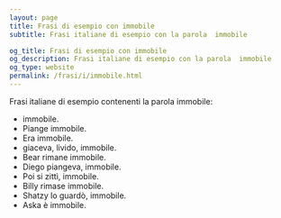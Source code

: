 ```yaml
---
layout: page
title: Frasi di esempio con immobile 
subtitle: Frasi italiane di esempio con la parola  immobile

og_title: Frasi di esempio con immobile 
og_description: Frasi italiane di esempio con la parola  immobile
og_type: website
permalink: /frasi/i/immobile.html
---
```


Frasi italiane di esempio contenenti la parola immobile:


- immobile.
- Piange immobile.
- Era immobile.
- giaceva, livido, immobile.
- Bear rimane immobile.
- Diego piangeva, immobile.
- Poi si zittì, immobile.
- Billy rimase immobile.
- Shatzy lo guardò, immobile.
- Aska è immobile.
